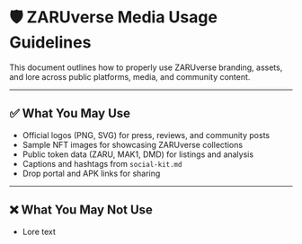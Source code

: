 # 🛡️ ZARUverse Media Usage Guidelines

This document outlines how to properly use ZARUverse branding, assets, and lore across public platforms, media, and community content.

---

## ✅ What You May Use

- Official logos (PNG, SVG) for press, reviews, and community posts  
- Sample NFT images for showcasing ZARUverse collections  
- Public token data (ZARU, MAK1, DMD) for listings and analysis  
- Captions and hashtags from `social-kit.md`  
- Drop portal and APK links for sharing

---

## ❌ What You May Not Use

- Lore text
